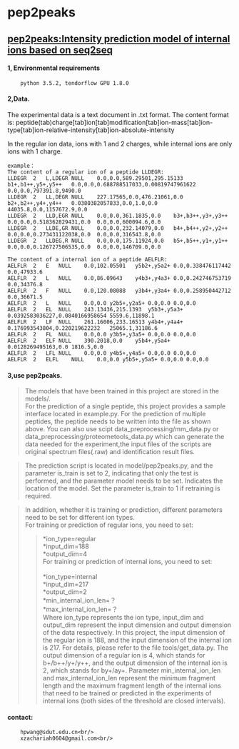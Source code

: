 # pep2peaks

## [pep2peaks:Intensity prediction model of internal ions based on seq2seq](http://)

#### 1, Environmental requirements<br/>
		python 3.5.2, tendorflow GPU 1.8.0

#### 2,Data.<br/>
   The experimental data is a text document in .txt format. The content format is: 
   peptide(tab)charge[tab]ion[tab]modification[tab]ion-mass[tab]ion-type[tab]ion-relative-intensity[tab]ion-absolute-intensity 
	
   In the regular ion data, ions with 1 and 2 charges, while internal ions are only ions with 1 charge.

	
	example：
	The content of a regular ion of a peptide LLDEGR:
	LLDEGR	2	L,LDEGR	NULL	0.0,0.0,589.29501,295.15133	b1+,b1++,y5+,y5++	0.0,0.0,0.688788517033,0.00819747961622	0.0,0.0,797391.8,9490.0
	LLDEGR	2	LL,DEGR	NULL	227.17565,0.0,476.21061,0.0	b2+,b2++,y4+,y4++	0.0380382057833,0.0,1.0,0.0	44035.8,0.0,1157672.9,0.0
	LLDEGR	2	LLD,EGR	NULL	0.0,0.0,361.1835,0.0	b3+,b3++,y3+,y3++	0.0,0.0,0.518362829431,0.0	0.0,0.0,600094.6,0.0
	LLDEGR	2	LLDE,GR	NULL	0.0,0.0,232.14079,0.0	b4+,b4++,y2+,y2++	0.0,0.0,0.273431122038,0.0	0.0,0.0,316543.8,0.0
	LLDEGR	2	LLDEG,R	NULL	0.0,0.0,175.11924,0.0	b5+,b5++,y1+,y1++	0.0,0.0,0.126727506535,0.0	0.0,0.0,146709.0,0.0
	
	The content of a internal ion of a peptide AELFLR:
	AELFLR	2	E	NULL	0.0,102.05501	y5b2+,y5a2+	0.0,0.338476117442	0.0,47933.6
	AELFLR	2	L	NULL	0.0,86.09643	y4b3+,y4a3+	0.0,0.242746753719	0.0,34376.8
	AELFLR	2	F	NULL	0.0,120.08088	y3b4+,y3a4+	0.0,0.258950442712	0.0,36671.5
	AELFLR	2	L	NULL	0.0,0.0	y2b5+,y2a5+	0.0,0.0	0.0,0.0
	AELFLR	2	EL	NULL	243.13436,215.1393	y5b3+,y5a3+	0.0392583036227,0.0840166958654	5559.6,11898.1
	AELFLR	2	LF	NULL	261.16006,233.16513	y4b4+,y4a4+	0.176993543804,0.220219622232	25065.1,31186.6
	AELFLR	2	FL	NULL	0.0,0.0	y3b5+,y3a5+	0.0,0.0	0.0,0.0	
	AELFLR	2	ELF	NULL	390.2018,0.0	y5b4+,y5a4+	0.0128269495163,0.0	1816.5,0.0	
	AELFLR	2	LFL	NULL	0.0,0.0	y4b5+,y4a5+	0.0,0.0	0.0,0.0	
	AELFLR	2	ELFL	NULL	0.0,0.0	y5b5+,y5a5+	0.0,0.0	0.0,0.0
	
#### 3,use pep2peaks.<br/>
>The models that have been trained in this project are stored in the models/.<br/>
>For the prediction of a single peptide, this project provides a sample interface located in example.py. For the prediction of multiple peptides, the peptide needs to be written into the file as shown above. You can also use scipt data_preprocessing/mm_data.py or data_preprocessing/proteometools_data.py which can generate the data needed for the experiment,the input files of the scripts are original spectrum files(.raw) and identification result files.<br/>
	
>The prediction script is located in model/pep2peaks.py, and the parameter is_train is set to 2, indicating that only the test is performed, and the parameter model needs to be set. Indicates the location of the model. Set the parameter is_train to 1 if retraining is required.<br/>
	
>In addition, whether it is training or prediction, different parameters need to be set for different ion types.<br/>
>For training or prediction of regular ions, you need to set:<br/>
>>*ion_type=regular<br/>
>>*input_dim=188<br/>
>>*output_dim=4<br/>
>For training or prediction of internal ions, you need to set:<br/>		
>>*ion_type=internal<br/>
>>*input_dim=217<br/>
>>*output_dim=2<br/>
>>*min_internal_ion_len=？<br/>
>>*max_internal_ion_len=？<br/>
>Where ion_type represents the ion type, input_dim and output_dim represent the input dimension and output dimension of the data respectively. In this project, the input dimension of the regular ion is 188, and the input dimension of the internal ion is 217. For details, please refer to the file tools/get_data.py. The output dimension of a regular ion is 4, which stands for b+/b++/y+/y++, and the output dimension of the internal ion is 2, which stands for by+/ay+. Parameter min_internal_ion_len and max_internal_ion_len represent the minimum fragment length and the maximum fragment length of the internal ions that need to be trained or predicted in the experiments of internal ions (both sides of the threshold are closed intervals).<br/>
	
#### contact:<br/>
		hpwang@sdut.edu.cn<br/>
		xzachariah0604@gmail.com<br/>
